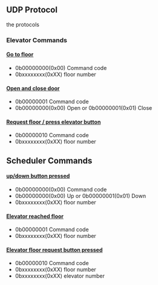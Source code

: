 




## UDP Protocol
the protocols

### Elevator Commands

#### <u>Go to floor</u>
- 0b00000000(0x00) Command code
- 0bxxxxxxxx(0xXX) floor number
#### <u>Open and close door</u>
- 0b00000001 Command code
- 0b00000000(0x00) Open or 0b00000001(0x01) Close
#### <u>Request floor / press elevator button</u>
- 0b00000010 Command code
- 0bxxxxxxxx(0xXX) floor number


## Scheduler Commands

#### <u>up/down button pressed</u>
- 0b00000000(0x00) Command code
- 0b00000000(0x00) Up or 0b00000001(0x01) Down
- 0bxxxxxxxx(0xXX) floor number

#### <u>Elevator reached floor</u>
- 0b00000001 Command code
- 0bxxxxxxxx(0xXX) floor number

#### <u>Elevator floor request button pressed</u>
- 0b00000010 Command code
- 0bxxxxxxxx(0xXX) floor number
- 0bxxxxxxxx(0xXX) elevator number

